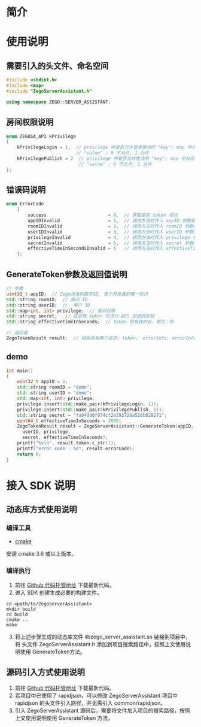 # 简介

# 使用说明

## 需要引入的头文件、命名空间

```c++
#include <stdint.h>
#include <map>
#include "ZegoServerAssistant.h"

using namespace ZEGO::SERVER_ASSISTANT;
```

## 房间权限说明

```c++
enum ZEGOSA_API kPrivilege
{
    kPrivilegeLogin = 1,  // privilege 中是否允许登录房间的 "key"; map 中对应的
                          // "value" : 0 不允许, 1 允许
    kPrivilegePublish = 2  // privilege 中是否允许推流的 "key"; map 中对应的
                           // "value" : 0 不允许, 1 允许
};
```

## 错误码说明

```c++
enum ErrorCode
    {
        success                       = 0,  // 获取鉴权 token 成功
        appIDInvalid                  = 1,  // 调用方法时传入 appID 参数错误
        roomIDInvalid                 = 2,  // 调用方法时传入 roomID 参数错误
        userIDInvalid                 = 3,  // 调用方法时传入 userID 参数错误
        privilegeInvalid              = 4,  // 调用方法时传入 privilege 参数错误
        secretInvalid                 = 5,  // 调用方法时传入 secret 参数错误
        effectiveTimeInSecondsInvalid = 6   // 调用方法时传入 effectiveTimeInSeconds 参数错误
    };
```

## GenerateToken参数及返回值说明

```c++
// 参数
uint32_t appID;  // Zego派发的数字ID, 各个开发者的唯一标识
std::string roomID;  // 房间 ID
std::string userID;  //  用户 ID
std::map<int, int> privilege;  // 房间权限
std::string secret;   // 在获取 token 时进行 AES 加密的密钥
std::string effectiveTimeInSeconds;  // token 的有效时长，单位：秒

// 返回值
ZegoTokenResult result;  // 结构体有两个成员: token、 errorInfo, errorInfo 包含 errorCode, errorMessage
```

## demo

```c++
int main() 
{
    uint32_t appID = 1;
    std::string roomID = "demo";
    std::string userID = "demo";
    std::map<int, int> privilege;
    privilege.insert(std::make_pair(kPrivilegeLogin, 1));
    privilege.insert(std::make_pair(kPrivilegePublish, 1));
    std::string secret = "fa94dd0f974cf2e293728a526b028271";
    uint64_t effectiveTimeInSeconds = 3600;
    ZegoTokenResult result = ZegoServerAssistant::GenerateToken(appID, roomID,
      userID, privilege,
      secret, effectiveTimeInSeconds);
    printf("%s\n", result.token.c_str());
    printf("error code : %d", result.errorCode);
    return 0;
}
```

# 接入 SDK 说明

## 动态库方式使用说明

### 编译工具

- [cmake](https://cmake.org/)

安装 cmake 3.6 或以上版本。

### 编译执行

1. 前往 [Github 代码托管地址]() 下载最新代码。
2. 进入 SDK 创建生成必要的构建文件。

```
cd <path/to/ZegoServerAssistant>
mkdir build
cd build
cmake ..
make
```

3. 将上述步骤生成的动态库文件 libzego_server_assistant.so 链接到项目中，将 头文件 ZegoServerAssistant.h 添加到项目搜索路径中，按照上文使用说明使用 GenerateToken方法。

## 源码引入方式使用说明

1. 前往 [Github 代码托管地址]() 下载最新代码。
2. 若项目中已使用了 rapidjson，可以修改 ZegoServerAssistant 项目中 rapidjson 的头文件引入路径，并无需引入 common/rapidjson。
3. 引入 ZegoServerAssistant 源码后，需要将文件加入项目的搜索路径，按照上文使用说明使用 GenerateToken 方法。
